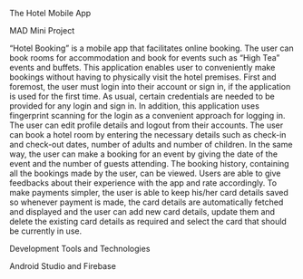 The Hotel Mobile App

MAD Mini Project



“Hotel Booking” is a mobile app that facilitates online booking. The user can book rooms for accommodation and book for events such as “High Tea” events and buffets. This application enables user to conveniently make bookings without having to physically visit the hotel premises. First and foremost, the user must login into their account or sign in, if the application is used for the first time. As usual, certain credentials are needed to be provided for any login and sign in. In addition, this application uses fingerprint scanning for the login as a convenient approach for logging in. The user can edit profile details and logout from their accounts. The user can book a hotel room by entering the necessary details such as check-in and check-out dates, number of adults and number of children. In the same way, the user can make a booking for an event by giving the date of the event and the number of guests attending. The booking history, containing all the bookings made by the user, can be viewed. Users are able to give feedbacks about their experience with the app and rate accordingly. To make payments simpler, the user is able to keep his/her card details saved so whenever payment is made, the card details are automatically fetched and displayed and the user can add new card details, update them and delete the existing card details as required and select the card that should be currently in use.

Development Tools and Technologies

Android Studio and Firebase
